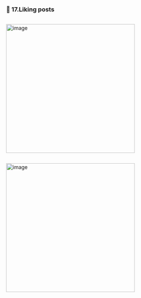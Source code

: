 ### 🔷 17.Liking posts

```swift

```

<img width="350" alt="image" src="">

```swift

```

<img width="350" alt="image" src="">
